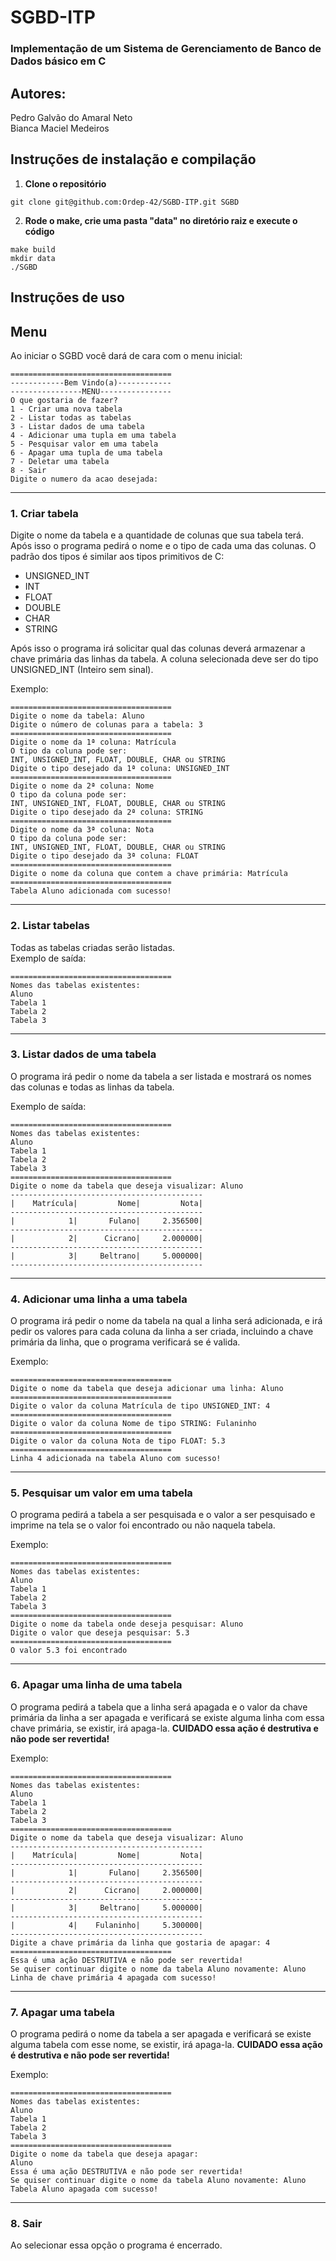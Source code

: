 # SGBD-ITP

### Implementação de um Sistema de Gerenciamento de Banco de Dados básico em C

## Autores:
  Pedro Galvão do Amaral Neto\
  Bianca Maciel Medeiros

## Instruções de instalação e compilação
  1. **Clone o repositório**

    git clone git@github.com:Ordep-42/SGBD-ITP.git SGBD
    
  2. **Rode o make, crie uma pasta "data" no diretório raiz e execute o código**

    make build
    mkdir data
    ./SGBD

## Instruções de uso
  ## Menu
  Ao iniciar o SGBD você dará de cara com o menu inicial:
  ```
  ====================================
  ------------Bem Vindo(a)------------
  ----------------MENU----------------
  O que gostaria de fazer?
  1 - Criar uma nova tabela
  2 - Listar todas as tabelas
  3 - Listar dados de uma tabela
  4 - Adicionar uma tupla em uma tabela
  5 - Pesquisar valor em uma tabela
  6 - Apagar uma tupla de uma tabela
  7 - Deletar uma tabela
  8 - Sair
  Digite o numero da acao desejada:
  ```
  ***
  ### 1. Criar tabela
  Digite o nome da tabela e a quantidade de colunas que sua tabela terá. Após isso o programa pedirá o nome e o tipo de cada uma das colunas. O padrão dos tipos é similar aos tipos primitivos de C:

  * UNSIGNED_INT
  * INT
  * FLOAT
  * DOUBLE
  * CHAR
  * STRING

  Após isso o programa irá solicitar qual das colunas deverá armazenar a chave primária das linhas da tabela. A coluna selecionada deve ser do tipo UNSIGNED_INT (Inteiro sem sinal).

  Exemplo:
  ```
  ====================================
  Digite o nome da tabela: Aluno
  Digite o número de colunas para a tabela: 3
  ====================================
  Digite o nome da 1ª coluna: Matrícula
  O tipo da coluna pode ser:
  INT, UNSIGNED_INT, FLOAT, DOUBLE, CHAR ou STRING
  Digite o tipo desejado da 1ª coluna: UNSIGNED_INT
  ====================================
  Digite o nome da 2ª coluna: Nome
  O tipo da coluna pode ser:
  INT, UNSIGNED_INT, FLOAT, DOUBLE, CHAR ou STRING
  Digite o tipo desejado da 2ª coluna: STRING
  ====================================
  Digite o nome da 3ª coluna: Nota
  O tipo da coluna pode ser:
  INT, UNSIGNED_INT, FLOAT, DOUBLE, CHAR ou STRING
  Digite o tipo desejado da 3ª coluna: FLOAT
  ====================================
  Digite o nome da coluna que contem a chave primária: Matrícula
  ====================================
  Tabela Aluno adicionada com sucesso!
  ```
  ***
  ### 2. Listar tabelas
  Todas as tabelas criadas serão listadas.\
  Exemplo de saída:
  ```
  ====================================
  Nomes das tabelas existentes:
  Aluno
  Tabela 1
  Tabela 2
  Tabela 3
  ```  
  ***
  ### 3. Listar dados de uma tabela
  O programa irá pedir o nome da tabela a ser listada e mostrará os nomes das colunas e todas as linhas da tabela.

  Exemplo de saída:
  ```
  ====================================
  Nomes das tabelas existentes:
  Aluno
  Tabela 1
  Tabela 2
  Tabela 3
  ====================================
  Digite o nome da tabela que deseja visualizar: Aluno
  -------------------------------------------
  |    Matrícula|         Nome|         Nota|
  -------------------------------------------
  |            1|       Fulano|     2.356500|
  -------------------------------------------
  |            2|      Cicrano|     2.000000|
  -------------------------------------------
  |            3|     Beltrano|     5.000000|
  -------------------------------------------
  ```
  ***
  ### 4. Adicionar uma linha a uma tabela
  O programa irá pedir o nome da tabela na qual a linha será adicionada, e irá pedir os valores para cada coluna da linha a ser criada, incluindo a chave primária da linha, que o programa verificará se é valida.

  Exemplo:
  ```
  ====================================
  Digite o nome da tabela que deseja adicionar uma linha: Aluno
  ====================================
  Digite o valor da coluna Matrícula de tipo UNSIGNED_INT: 4
  ====================================
  Digite o valor da coluna Nome de tipo STRING: Fulaninho
  ====================================
  Digite o valor da coluna Nota de tipo FLOAT: 5.3
  ====================================
  Linha 4 adicionada na tabela Aluno com sucesso!
  ```
  ***
  ### 5. Pesquisar um valor em uma tabela
  O programa pedirá a tabela a ser pesquisada e o valor a ser pesquisado e imprime na tela se o valor foi encontrado ou não naquela tabela.
  
  Exemplo:
  ```
  ====================================
  Nomes das tabelas existentes:
  Aluno
  Tabela 1
  Tabela 2
  Tabela 3
  ====================================
  Digite o nome da tabela onde deseja pesquisar: Aluno
  Digite o valor que deseja pesquisar: 5.3
  ====================================
  O valor 5.3 foi encontrado
  ```
  ***
  ### 6. Apagar uma linha de uma tabela
  O programa pedirá a tabela que a linha será apagada e o valor da chave primária da linha a ser apagada e verificará se existe alguma linha com essa chave primária, se existir, irá apaga-la. **CUIDADO essa ação é destrutiva e não pode ser revertida!**

  Exemplo:
  ```
  ====================================
  Nomes das tabelas existentes:
  Aluno
  Tabela 1
  Tabela 2
  Tabela 3
  ====================================
  Digite o nome da tabela que deseja visualizar: Aluno
  -------------------------------------------
  |    Matrícula|         Nome|         Nota|
  -------------------------------------------
  |            1|       Fulano|     2.356500|
  -------------------------------------------
  |            2|      Cicrano|     2.000000|
  -------------------------------------------
  |            3|     Beltrano|     5.000000|
  -------------------------------------------
  |            4|    Fulaninho|     5.300000|
  -------------------------------------------
  Digite a chave primária da linha que gostaria de apagar: 4
  ====================================
  Essa é uma ação DESTRUTIVA e não pode ser revertida!
  Se quiser continuar digite o nome da tabela Aluno novamente: Aluno
  Linha de chave primária 4 apagada com sucesso!
  ```
  ***
  ### 7. Apagar uma tabela
  O programa pedirá o nome da tabela a ser apagada e verificará se existe alguma tabela com esse nome, se existir, irá apaga-la. **CUIDADO essa ação é destrutiva e não pode ser revertida!**

  Exemplo:
  ```
  ====================================
  Nomes das tabelas existentes:
  Aluno
  Tabela 1
  Tabela 2
  Tabela 3
  ====================================
  Digite o nome da tabela que deseja apagar:
  Aluno
  Essa é uma ação DESTRUTIVA e não pode ser revertida!
  Se quiser continuar digite o nome da tabela Aluno novamente: Aluno
  Tabela Aluno apagada com sucesso!
  ```
  ***
  ### 8. Sair
  Ao selecionar essa opção o programa é encerrado.